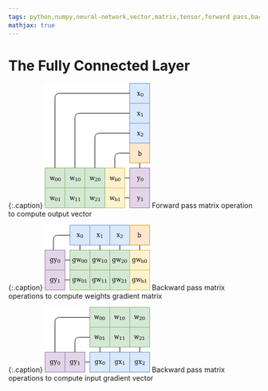 ```yaml
---
tags: python,numpy,neural-network,vector,matrix,tensor,forward pass,backward pass,backpropagation
mathjax: true
---
```

# The Fully Connected Layer

{:.caption}
![fully connected layer forward pass](/assets/images/fully_conn_forward.png)
Forward pass matrix operation to compute output vector

{:.caption}
![fully connected layer backward pass](/assets/images/fully_conn_backward_gw.png)
Backward pass matrix operations to compute weights gradient matrix

{:.caption}
![fully connected layer backward pass](/assets/images/fully_conn_backward_gx.png)
Backward pass matrix operations to compute input gradient vector

